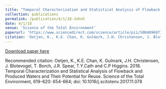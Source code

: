 ```yaml
---
title: "Temporal Characterization and Statistical Analysis of Flowback and Produced Waters and Their Potential for Reuse"
collection: publications
permalink: /publication/4/1/18-John5
date: 4/1/18
venue: 'Science of the Total Environment'
paperurl: 'https://www.sciencedirect.com/science/article/pii/S0048969717331364?via%3Dihub'
citation: 'Oetjen, K., K.E. Chan, K. Gulmark, J.H. Christensen, J. Blotevogel, T. Borch, J.R. Spear, T.Y.Cath and C.P Higgins.  2018.  Temporal Characterization and Statistical Analysis of Flowback and Produced Waters and Their Potential for Reuse.  Science of the Total Environment, 619-620: 654-664; doi: 10.1016/j.scitotenv.2017.11.078'
---
```


<a href='https://www.sciencedirect.com/science/article/pii/S0048969717331364?via%3Dihub'>Download paper here</a>

Recommended citation: Oetjen, K., K.E. Chan, K. Gulmark, J.H. Christensen, J. Blotevogel, T. Borch, J.R. Spear, T.Y.Cath and C.P Higgins.  2018.  Temporal Characterization and Statistical Analysis of Flowback and Produced Waters and Their Potential for Reuse.  Science of the Total Environment, 619-620: 654-664; doi: 10.1016/j.scitotenv.2017.11.078